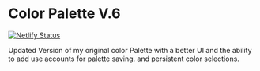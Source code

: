 # Color Palette V.6

[![Netlify Status](https://api.netlify.com/api/v1/badges/0816c358-851b-4791-be5a-b3a5ad68d87f/deploy-status)](https://app.netlify.com/sites/color-palette-v6/deploys)

Updated Version of my original color Palette with a better UI and the ability to add use accounts for palette saving. and persistent color selections.
